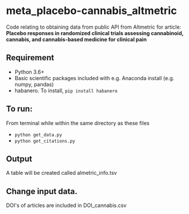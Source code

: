 # meta_placebo-cannabis_altmetric
Code relating to obtaining data from public API from Altmetric for article: **Placebo responses in randomized clinical trials assessing cannabinoid, cannabis, and cannabis-based medicine for clinical pain**



## Requirement

- Python 3.6+ 
- Basic scientific packages included with e.g. Anaconda install (e.g. numpy, pandas)
- habanero. To install, `pip install habanero`

## To run: 

From terminal while within the same directory as these files

- `python get_data.py`
- `python get_citations.py`

## Output

A table will be created called almetric_info.tsv

## Change input data. 

DOI's of articles are included in DOI_cannabis.csv
